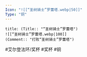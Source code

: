 ```yaml
---
Icon: "![[“圣树骑士”罗蕾塔.webp|50]]"
Type: "铜"
---
```

```ad-common-bronze-trophy
title: (Title:: "“圣树骑士”罗蕾塔")
![[“圣树骑士”罗蕾塔.webp|100]]
(Comment:: "打败“圣树骑士”罗蕾塔")
```

#艾尔登法环/奖杯 #奖杯 #铜